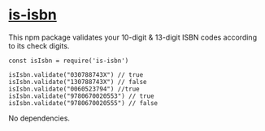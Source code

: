 # [is-isbn](https://www.npmjs.com/package/is-isbn)

This npm package validates your 10-digit & 13-digit ISBN codes according to its check digits.

    const isIsbn = require('is-isbn')
    
    isIsbn.validate("030788743X") // true
    isIsbn.validate("130788743X") // false
    isIsbn.validate("0060523794") //true
    isIsbn.validate("9780670020553") // true
    isIsbn.validate("9780670020555") // false
    
No dependencies.